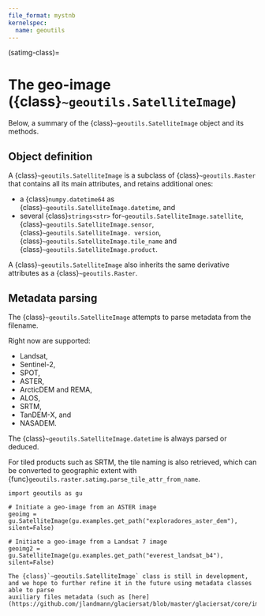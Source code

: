 ```yaml
---
file_format: mystnb
kernelspec:
  name: geoutils
---
```

(satimg-class)=

# The geo-image ({class}`~geoutils.SatelliteImage`)

Below, a summary of the {class}`~geoutils.SatelliteImage` object and its methods.

## Object definition

A {class}`~geoutils.SatelliteImage` is a subclass of {class}`~geoutils.Raster` that contains all its main attributes, and retains additional ones:
- a {class}`numpy.datetime64` as {class}`~geoutils.SatelliteImage.datetime`, and
- several {class}`strings<str>` for`~geoutils.SatelliteImage.satellite`,  {class}`~geoutils.SatelliteImage.sensor`, {class}`~geoutils.SatelliteImage. version`, {class}`~geoutils.SatelliteImage.tile_name` and {class}`~geoutils.SatelliteImage.product`.

A {class}`~geoutils.SatelliteImage` also inherits the same derivative attributes as a {class}`~geoutils.Raster`.

## Metadata parsing

The {class}`~geoutils.SatelliteImage` attempts to parse metadata from the filename.

Right now are supported:
 - Landsat,
 - Sentinel-2,
 - SPOT,
 - ASTER,
 - ArcticDEM and REMA,
 - ALOS,
 - SRTM,
 - TanDEM-X, and
 - NASADEM.

The {class}`~geoutils.SatelliteImage.datetime` is always parsed or deduced.

For tiled products such as SRTM, the tile naming is also retrieved, which can be converted to geographic extent with {func}`geoutils.raster.satimg.parse_tile_attr_from_name`.

```{code-cell} ipython3
import geoutils as gu

# Initiate a geo-image from an ASTER image
geoimg = gu.SatelliteImage(gu.examples.get_path("exploradores_aster_dem"), silent=False)
```

```{code-cell} ipython3
# Initiate a geo-image from a Landsat 7 image
geoimg2 = gu.SatelliteImage(gu.examples.get_path("everest_landsat_b4"), silent=False)
```

```{important}
The {class}`~geoutils.SatelliteImage` class is still in development, and we hope to further refine it in the future using metadata classes able to parse
auxiliary files metadata (such as [here](https://github.com/jlandmann/glaciersat/blob/master/glaciersat/core/imagery.py)).
```
